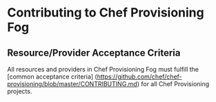 # Contributing to Chef Provisioning Fog

## Resource/Provider Acceptance Criteria

All resources and providers in Chef Provisioning Fog must fulfill the [common acceptance criteria]
(https://github.com/chef/chef-provisioning/blob/master/CONTRIBUTING.md) for
all Chef Provisioning projects.
